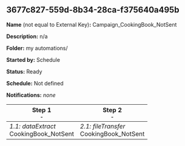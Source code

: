 ## 3677c827-559d-8b34-28ca-f375640a495b

**Name** (not equal to External Key)**:** Campaign_CookingBook_NotSent

**Description:** n/a

**Folder:** my automations/

**Started by:** Schedule

**Status:** Ready

**Schedule:** Not defined

**Notifications:** _none_


| Step 1<br>_<small>-</small>_ | Step 2<br>_<small>-</small>_ |
| --- | --- |
| _1.1: dataExtract_<br>CookingBook_NotSent | _2.1: fileTransfer_<br>CookingBook_NotSent |
